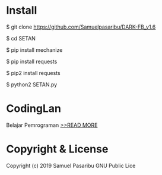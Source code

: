 # Install
$ git clone https://github.com/Samuelpasaribu/DARK-FB_v1.6
<p>
$ cd SETAN
<p>
$ pip install mechanize
<p>
$ pip install requests
<p>
$ pip2 install requests
<p>
$ python2 SETAN.py
  
# CodingLan
  Belajar Pemrograman <a href="https://codinglan.blogspot.com">>>READ MORE</a>

# Copyright & License
  Copyright (c) 2019 Samuel Pasaribu GNU Public Lice
